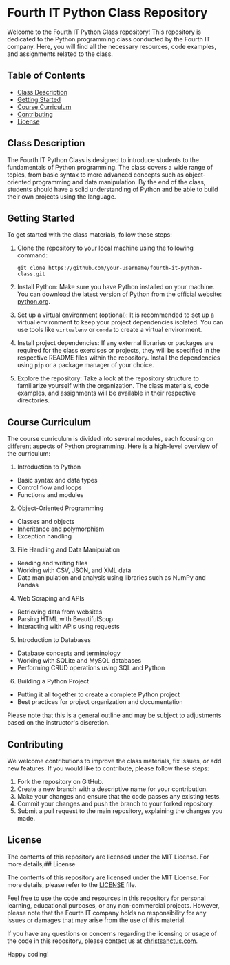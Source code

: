 # Fourth IT Python Class Repository

Welcome to the Fourth IT Python Class repository! This repository is dedicated to the Python programming class conducted by the Fourth IT company. Here, you will find all the necessary resources, code examples, and assignments related to the class.

## Table of Contents

- [Class Description](#class-description)
- [Getting Started](#getting-started)
- [Course Curriculum](#course-curriculum)
- [Contributing](#contributing)
- [License](#license)

## Class Description

The Fourth IT Python Class is designed to introduce students to the fundamentals of Python programming. The class covers a wide range of topics, from basic syntax to more advanced concepts such as object-oriented programming and data manipulation. By the end of the class, students should have a solid understanding of Python and be able to build their own projects using the language.

## Getting Started

To get started with the class materials, follow these steps:

1. Clone the repository to your local machine using the following command:
   ```shell
   git clone https://github.com/your-username/fourth-it-python-class.git

2. Install Python: Make sure you have Python installed on your machine. You can download the latest version of Python from the official website: [python.org](https://www.python.org/).

3. Set up a virtual environment (optional): It is recommended to set up a virtual environment to keep your project dependencies isolated. You can use tools like `virtualenv` or `conda` to create a virtual environment.

4. Install project dependencies: If any external libraries or packages are required for the class exercises or projects, they will be specified in the respective README files within the repository. Install the dependencies using `pip` or a package manager of your choice.

5. Explore the repository: Take a look at the repository structure to familiarize yourself with the organization. The class materials, code examples, and assignments will be available in their respective directories.

## Course Curriculum

The course curriculum is divided into several modules, each focusing on different aspects of Python programming. Here is a high-level overview of the curriculum:

1. Introduction to Python
- Basic syntax and data types
- Control flow and loops
- Functions and modules

2. Object-Oriented Programming
- Classes and objects
- Inheritance and polymorphism
- Exception handling

3. File Handling and Data Manipulation
- Reading and writing files
- Working with CSV, JSON, and XML data
- Data manipulation and analysis using libraries such as NumPy and Pandas

4. Web Scraping and APIs
- Retrieving data from websites
- Parsing HTML with BeautifulSoup
- Interacting with APIs using requests

5. Introduction to Databases
- Database concepts and terminology
- Working with SQLite and MySQL databases
- Performing CRUD operations using SQL and Python

6. Building a Python Project
- Putting it all together to create a complete Python project
- Best practices for project organization and documentation

Please note that this is a general outline and may be subject to adjustments based on the instructor's discretion.

## Contributing

We welcome contributions to improve the class materials, fix issues, or add new features. If you would like to contribute, please follow these steps:

1. Fork the repository on GitHub.
2. Create a new branch with a descriptive name for your contribution.
3. Make your changes and ensure that the code passes any existing tests.
4. Commit your changes and push the branch to your forked repository.
5. Submit a pull request to the main repository, explaining the changes you made.

## License

The contents of this repository are licensed under the MIT License. For more details,## License

The contents of this repository are licensed under the MIT License. For more details, please refer to the [LICENSE](LICENSE) file.

Feel free to use the code and resources in this repository for personal learning, educational purposes, or any non-commercial projects. However, please note that the Fourth IT company holds no responsibility for any issues or damages that may arise from the use of this material.

If you have any questions or concerns regarding the licensing or usage of the code in this repository, please contact us at [christsanctus.com](mailto:chineduchristsanctus020@gmail.com).

Happy coding!

